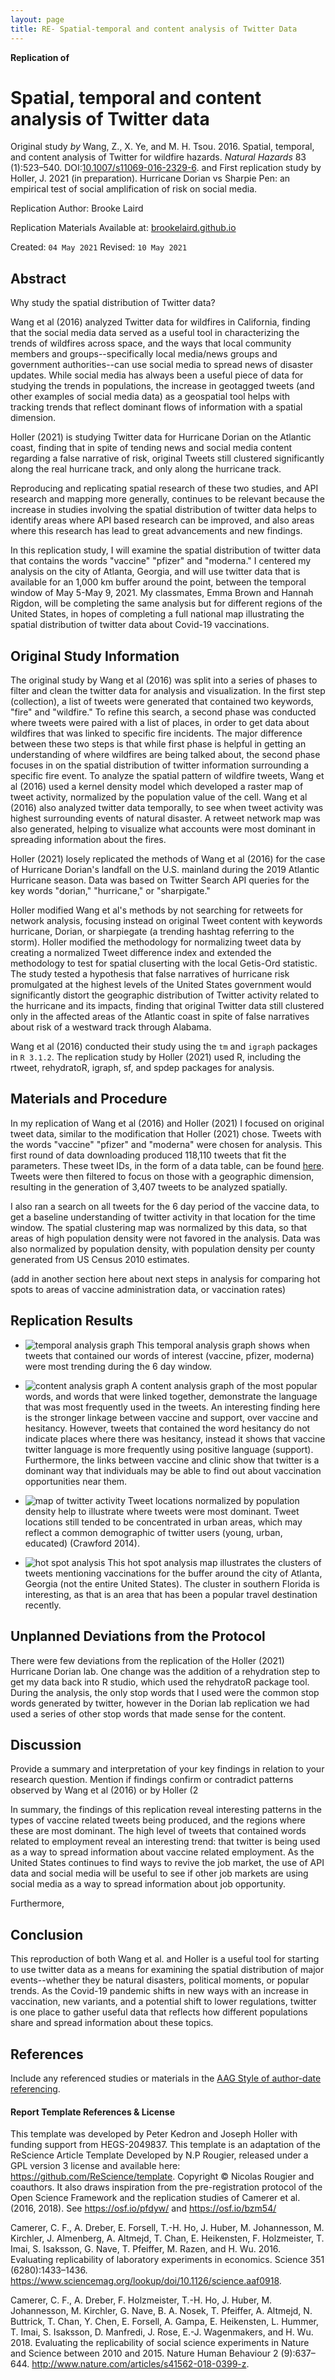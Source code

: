 ```yaml
---
layout: page
title: RE- Spatial-temporal and content analysis of Twitter Data
---
```



**Replication of**
# Spatial, temporal and content analysis of Twitter data

Original study *by* Wang, Z., X. Ye, and M. H. Tsou. 2016. Spatial, temporal, and content analysis of Twitter for wildfire hazards. *Natural Hazards* 83 (1):523–540. DOI:[10.1007/s11069-016-2329-6](https://doi.org/10.1007/s11069-016-2329-6).
and
First replication study by Holler, J. 2021 (in preparation). Hurricane Dorian vs Sharpie Pen: an empirical test of social amplification of risk on social media.

Replication Author: Brooke Laird


Replication Materials Available at: [brookelaird.github.io](brookelaird.github.io)

Created: `04 May 2021`
Revised: `10 May 2021`

## Abstract

Why study the spatial distribution of Twitter data?

Wang et al (2016) analyzed Twitter data for wildfires in California, finding that the social media data served as a useful tool in characterizing the trends of wildfires across space, and the ways that local community members and groups--specifically local media/news groups and government authorities--can use social media to spread news of disaster updates. While social media has always been a useful piece of data for studying the trends in populations, the increase in geotagged tweets (and other examples of social media data) as a geospatial tool helps with tracking trends that reflect dominant flows of information with a spatial dimension.

Holler (2021) is studying Twitter data for Hurricane Dorian on the Atlantic coast, finding that in spite of tending news and social media content regarding a false narrative of risk, original Tweets still clustered significantly along the real hurricane track, and only along the hurricane track.

Reproducing and replicating spatial research of these two studies, and API research and mapping more generally, continues to be relevant because the increase in studies involving the spatial distribution of twitter data helps to identify areas where API based research can be improved, and also areas where this research has lead to great advancements and new findings.

In this replication study, I will examine the spatial distribution of twitter data that contains the words "vaccine" "pfizer" and "moderna." I centered my analysis on the city of Atlanta, Georgia, and will use twitter data that is available for an 1,000 km buffer around the point, between the temporal window of May 5-May 9, 2021.  My classmates, Emma Brown and Hannah Rigdon, will be completing the same analysis but for different regions of the United States, in hopes of completing a full national map illustrating the spatial distribution of twitter data about Covid-19 vaccinations.


## Original Study Information

The original study by Wang et al (2016) was split into a series of phases to filter and clean the twitter data for analysis and visualization. In the first step (collection), a list of tweets were generated that contained two keywords, "fire" and "wildfire." To refine this search, a second phase was conducted where tweets were paired with a list of places, in order to get data about wildfires that was linked to specific fire incidents. The major difference between these two steps is that while first phase is helpful in getting an understanding of where wildfires are being talked about, the second phase focuses in on the spatial distribution of twitter information surrounding a specific fire event. To analyze the spatial pattern of wildfire tweets, Wang et al (2016) used a kernel density model which developed a raster map of tweet activity, normalized by the population value of the cell. Wang et al (2016) also analyzed twitter data temporally, to see when tweet activity was highest surrounding events of natural disaster. A retweet network map was also generated, helping to visualize what accounts were most dominant in spreading information about the fires.

Holler (2021) losely replicated the methods of Wang et al (2016) for the case of Hurricane Dorian's landfall on the U.S. mainland during the 2019 Atlantic Hurricane season. Data was based on Twitter Search API queries for the key words "dorian," "hurricane," or "sharpigate."

Holler modified Wang et al's methods by not searching for retweets for network analysis, focusing instead on original Tweet content with keywords hurricane, Dorian, or sharpiegate (a trending hashtag referring to the storm). Holler modified the methodology for normalizing tweet data by creating a normalized Tweet difference index and extended the methodology to test for spatial cluserting with the local Getis-Ord statistic. The study tested a hypothesis that false narratives of hurricane risk promulgated at the highest levels of the United States government would significantly distort the geographic distribution of Twitter activity related to the hurricane and its impacts, finding that original Twitter data still clustered only in the affected areas of the Atlantic coast in spite of false narratives about risk of a westward track through Alabama.

Wang et al (2016) conducted their study using the `tm` and `igraph` packages in `R 3.1.2`.
The replication study by Holler (2021) used R, including the rtweet, rehydratoR, igraph, sf, and spdep packages for analysis.

## Materials and Procedure

In my replication of Wang et al (2016) and Holler (2021) I focused on original tweet data, similar to the modification that Holler (2021) chose. Tweets with the words "vaccine" "pfizer" and "moderna" were chosen for analysis. This first round of data downloading produced 118,110 tweets that fit the parameters. These tweet IDs, in the form of a data table, can be found [here](code/vaccineids.txt). Tweets were then filtered to focus on those with a geographic dimension, resulting in the generation of 3,407 tweets to be analyzed spatially.

I also ran a search on all tweets for the 6 day period of the vaccine data, to get a baseline understanding of twitter activity in that location for the time window. The spatial clustering map was normalized by this data, so that areas of high population density were not favored in the analysis. Data was also normalized by population density, with population density per county generated from US Census 2010 estimates.

(add in another section here about next steps in analysis for comparing hot spots to areas of vaccine administration data, or vaccination rates)

## Replication Results

- ![temporal analysis graph](figures/temporal.png)
This temporal analysis graph shows when tweets that contained our words of interest (vaccine, pfizer, moderna) were most trending during the 6 day window.

- ![content analysis graph](figures/content.png)
A content analysis graph of the most popular words, and words that were linked together, demonstrate the language that was most frequently used in the tweets. An interesting finding here is the stronger linkage between vaccine and support, over vaccine and hesitancy. However, tweets that contained the word hesitancy do not indicate places where there was hesitancy, instead it shows that vaccine twitter language is more frequently using positive language (support). Furthermore, the links between vaccine and clinic show that twitter is a dominant way that individuals may be able to find out about vaccination opportunities near them.

- ![map of twitter activity](figures/tweetmap.png)
Tweet locations normalized by population density help to illustrate where tweets were most dominant. Tweet locations still tended to be concentrated in urban areas, which may reflect a common demographic of twitter users (young, urban, educated) (Crawford 2014).

- ![hot spot analysis](figures/hotspots.png)
This hot spot analysis map illustrates the clusters of tweets mentioning vaccinations for the buffer around the city of Atlanta, Georgia (not the entire United States). The cluster in southern Florida is interesting, as that is an area that has been a popular travel destination recently.

## Unplanned Deviations from the Protocol

There were few deviations from the replication of the Holler (2021) Hurricane Dorian lab. One change was the addition of a rehydration step to get my data back into R studio, which used the rehydratoR package tool. During the analysis, the only stop words that I used were the common stop words generated by twitter, however in the Dorian lab replication we had used a series of other stop words that made sense for the content.

## Discussion

Provide a summary and interpretation of your key findings in relation to your research question. Mention if findings confirm or contradict patterns observed by Wang et al (2016) or by Holler (2

In summary, the findings of this replication reveal interesting patterns in the types of vaccine related tweets being produced, and the regions where these are most dominant. The high level of tweets that contained words related to employment reveal an interesting trend: that twitter is being used as a way to spread information about vaccine related employment. As the United States continues to find ways to revive the job market, the use of API data and social media will be useful to see if other job markets are using social media as a way to spread information about job opportunity.

Furthermore,  

## Conclusion

This reproduction of both Wang et al. and Holler is a useful tool for starting to use twitter data as a means for examining the spatial distribution of major events--whether they be natural disasters, political moments, or popular trends. As the Covid-19 pandemic shifts in new ways with an increase in vaccination, new variants, and a potential shift to lower regulations, twitter is one place to gather useful data that reflects how different populations share and spread information about these topics.

## References

Include any referenced studies or materials in the [AAG Style of author-date referencing](https://www.tandf.co.uk//journals/authors/style/reference/tf_USChicagoB.pdf).

####  Report Template References & License

This template was developed by Peter Kedron and Joseph Holler with funding support from HEGS-2049837. This template is an adaptation of the ReScience Article Template Developed by N.P Rougier, released under a GPL version 3 license and available here: https://github.com/ReScience/template. Copyright © Nicolas Rougier and coauthors. It also draws inspiration from the pre-registration protocol of the Open Science Framework and the replication studies of Camerer et al. (2016, 2018). See https://osf.io/pfdyw/ and https://osf.io/bzm54/

Camerer, C. F., A. Dreber, E. Forsell, T.-H. Ho, J. Huber, M. Johannesson, M. Kirchler, J. Almenberg, A. Altmejd, T. Chan, E. Heikensten, F. Holzmeister, T. Imai, S. Isaksson, G. Nave, T. Pfeiffer, M. Razen, and H. Wu. 2016. Evaluating replicability of laboratory experiments in economics. Science 351 (6280):1433–1436. https://www.sciencemag.org/lookup/doi/10.1126/science.aaf0918.

Camerer, C. F., A. Dreber, F. Holzmeister, T.-H. Ho, J. Huber, M. Johannesson, M. Kirchler, G. Nave, B. A. Nosek, T. Pfeiffer, A. Altmejd, N. Buttrick, T. Chan, Y. Chen, E. Forsell, A. Gampa, E. Heikensten, L. Hummer, T. Imai, S. Isaksson, D. Manfredi, J. Rose, E.-J. Wagenmakers, and H. Wu. 2018. Evaluating the replicability of social science experiments in Nature and Science between 2010 and 2015. Nature Human Behaviour 2 (9):637–644. http://www.nature.com/articles/s41562-018-0399-z.
